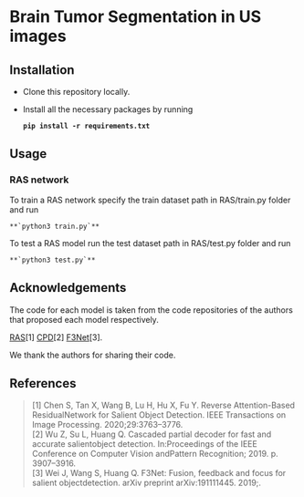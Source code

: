 # Brain Tumor Segmentation in US images

## Installation

- Clone this repository locally.
- Install all the necessary packages by running

    **`pip install -r requirements.txt`**

## Usage

### RAS network

To train a RAS network specify the train dataset path in RAS/train.py folder and run

    **`python3 train.py`**

To test a RAS model run the test dataset path in RAS/test.py folder and run

    **`python3 test.py`**

## Acknowledgements

The code for each model is taken from the code repositories of the authors that proposed each model respectively.

[RAS](https://github.com/ShuhanChen/RAS-pytorch)[1]
[CPD](https://github.com/wuzhe71/CPD)[2]
[F3Net](https://github.com/weijun88/F3Net)[3].

We thank the authors for sharing their code.

## References

> [1] Chen S, Tan X, Wang B, Lu H, Hu X, Fu Y. Reverse Attention-Based ResidualNetwork for Salient Object Detection. IEEE Transactions on Image Processing. 2020;29:3763–3776.<br>
> [2] Wu Z, Su L, Huang Q. Cascaded partial decoder for fast and accurate salientobject detection. In:Proceedings of the IEEE Conference on Computer Vision andPattern Recognition; 2019. p. 3907–3916.<br>
> [3] Wei J, Wang S, Huang Q. F3Net: Fusion, feedback and focus for salient objectdetection. arXiv preprint arXiv:191111445. 2019;.<br>
